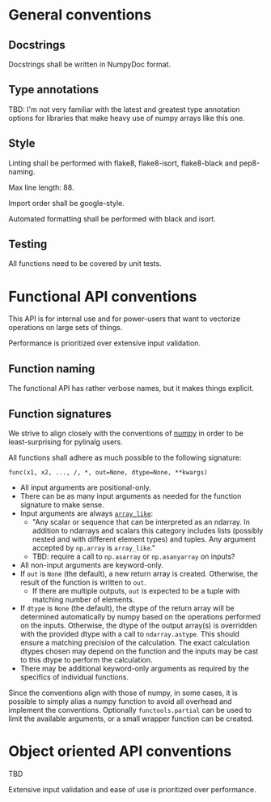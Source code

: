 # General conventions

## Docstrings

Docstrings shall be written in NumpyDoc format.

## Type annotations

TBD: I'm not very familiar with the latest and greatest type annotation
options for libraries that make heavy use of numpy arrays like this one.

## Style

Linting shall be performed with flake8, flake8-isort, flake8-black and pep8-naming.

Max line length: 88.

Import order shall be google-style.

Automated formatting shall be performed with black and isort.

## Testing

All functions need to be covered by unit tests.


# Functional API conventions

This API is for internal use and for power-users that want to
vectorize operations on large sets of things.

Performance is prioritized over extensive input validation.

## Function naming

The functional API has rather verbose names, but it makes things
explicit.

## Function signatures

We strive to align closely with the conventions of [numpy](https://numpy.org/doc/stable/reference/ufuncs.html#ufuncs-kwargs)
in order to be least-surprising for pylinalg users.

All functions shall adhere as much possible to the following signature:

`func(x1, x2, ..., /, *, out=None, dtype=None, **kwargs)`

* All input arguments are positional-only.
* There can be as many input arguments as needed for the function signature to make sense.
* Input arguments are always [`array_like`](https://numpy.org/doc/stable/glossary.html?highlight=array_like#term-array_like):
    * "Any scalar or sequence that can be interpreted as an ndarray. In
      addition to ndarrays and scalars this category includes lists
      (possibly nested and with different element types) and tuples.
      Any argument accepted by `np.array` is `array_like`."
    * TBD: require a call to `np.asarray` or `np.asanyarray` on inputs?
* All non-input arguments are keyword-only.
* If `out` is `None` (the default), a new return array is created. Otherwise,
  the result of the function is written to `out`.
    * If there are multiple outputs, `out` is expected to be a tuple
      with matching number of elements.
* If `dtype` is `None` (the default), the dtype of the return array
  will be determined automatically by numpy based on the operations
  performed on the inputs. Otherwise, the dtype of the output array(s) is
  overridden with the
  provided dtype with a call to `ndarray.astype`. This should ensure
  a matching precision of the calculation. The exact calculation
  dtypes chosen may depend on the function and the inputs may be cast
  to this dtype to perform the calculation.
* There may be additional keyword-only arguments as required by
  the specifics of individual functions.

Since the conventions align with those of numpy, in some cases, it is
possible to simply alias a numpy function to avoid all overhead and
implement the conventions. Optionally `functools.partial`
can be used to limit the available arguments, or a small wrapper function
can be created.


# Object oriented API conventions

TBD

Extensive input validation and ease of use is prioritized over performance.
